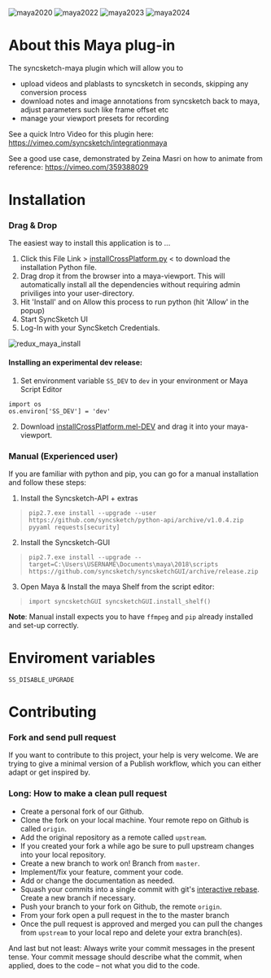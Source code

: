 ![maya2020](https://img.shields.io/badge/Maya2020-tested-brightgreen.svg)
![maya2022](https://img.shields.io/badge/Maya2022-tested-brightgreen.svg)
![maya2023](https://img.shields.io/badge/Maya2023-tested-brightgreen.svg)
![maya2024](https://img.shields.io/badge/Maya2024-tested-brightgreen.svg)

# About this Maya plug-in
The syncsketch-maya plugin which will allow you to 
- upload videos and plablasts to syncsketch in seconds, skipping any conversion process
- download notes and image annotations from syncsketch back to maya, adjust parameters such like frame offset etc
- manage your viewport presets for recording

See a quick Intro Video for this plugin here: https://vimeo.com/syncsketch/integrationmaya

See a good use case, demonstrated by Zeina Masri on how to animate from reference: https://vimeo.com/359388029

# Installation

### Drag & Drop

The easiest way to install this application is to ...
1. Click this File Link > [installCrossPlatform.py](https://github.com/syncsketch/syncsketch-maya/releases/download/release/installGui.py) < to download the installation Python file.
2. Drag drop it from the browser into a maya-viewport. 
This will automatically install all the dependencies without requiring admin priviliges into your user-directory.
3. Hit 'Install' and on Allow this process to run python (hit 'Allow' in the popup)
4. Start SyncSketch UI
5. Log-In with your SyncSketch Credentials.

![redux_maya_install](https://user-images.githubusercontent.com/10859650/72236028-0bec0e80-358a-11ea-92da-9fdc698e50e7.gif)

#### Installing an experimental dev release:


1) Set environment variable `SS_DEV` to `dev` in your environment or Maya Script Editor

```
import os
os.environ['SS_DEV'] = 'dev'
```

2) Download [installCrossPlatform.mel-DEV](https://github.com/syncsketch/syncsketch-maya/releases/download/dev/installGui.py) and drag it into your maya-viewport.

### Manual (Experienced user)


If you are familiar with python and pip, you can go for a manual installation  and follow these steps:

1. Install the Syncsketch-API + extras
 
> `pip2.7.exe install --upgrade --user https://github.com/syncsketch/python-api/archive/v1.0.4.zip pyyaml requests[security]`

2. Install the Syncsketch-GUI
 
> `pip2.7.exe install --upgrade --target=C:\Users\USERNAME\Documents\maya\2018\scripts https://github.com/syncsketch/syncsketchGUI/archive/release.zip`

3. Open Maya & Install the maya Shelf from the script editor:
> `import syncsketchGUI
syncsketchGUI.install_shelf()`

__Note__: Manual install expects you to have `ffmpeg` and `pip` already installed and set-up correctly.

# Enviroment variables
`SS_DISABLE_UPGRADE`

# Contributing

### Fork and send pull request
If you want to contribute to this project, your help is very welcome. We are trying to give a minimal version of a Publish workflow, which you can either adapt or get inspired by. 


### Long: How to make a clean pull request

- Create a personal fork of our Github.
- Clone the fork on your local machine. Your remote repo on Github is called `origin`.
- Add the original repository as a remote called `upstream`.
- If you created your fork a while ago be sure to pull upstream changes into your local repository.
- Create a new branch to work on! Branch from `master`.
- Implement/fix your feature, comment your code.
- Add or change the documentation as needed.
- Squash your commits into a single commit with git's [interactive rebase](https://help.github.com/articles/interactive-rebase). Create a new branch if necessary.
- Push your branch to your fork on Github, the remote `origin`.
- From your fork open a pull request in the to the master branch
- Once the pull request is approved and merged you can pull the changes from `upstream` to your local repo and delete
your extra branch(es).

And last but not least: Always write your commit messages in the present tense. Your commit message should describe what the commit, when applied, does to the code – not what you did to the code.
